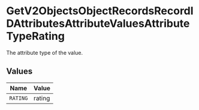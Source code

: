 # GetV2ObjectsObjectRecordsRecordIDAttributesAttributeValuesAttributeTypeRating

The attribute type of the value.


## Values

| Name     | Value    |
| -------- | -------- |
| `RATING` | rating   |